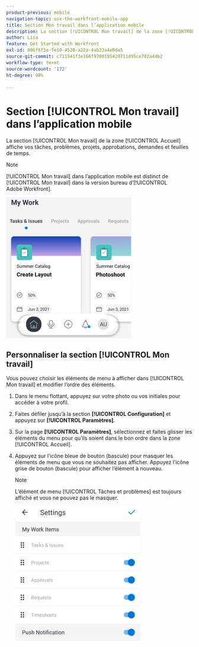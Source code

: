 ```yaml
---
product-previous: mobile
navigation-topic: use-the-workfront-mobile-app
title: Section Mon travail dans l’application mobile
description: La section [!UICONTROL Mon travail] de la zone [!UICONTROL Accueil] affiche vos tâches, problèmes, projets, approbations, demandes et feuilles de temps.
author: Lisa
feature: Get Started with Workfront
exl-id: 006f6f5e-fe10-4530-a22a-4ab33a4e0da5
source-git-commit: c711541f3e166f9700195420711d95ce782a44b2
workflow-type: tm+mt
source-wordcount: '172'
ht-degree: 98%

---
```


# Section [!UICONTROL Mon travail] dans l’application mobile

La section [!UICONTROL Mon travail] de la zone [!UICONTROL Accueil] affiche vos tâches, problèmes, projets, approbations, demandes et feuilles de temps.

>[!NOTE]
>
>[!UICONTROL Mon travail] dans l’application mobile est distinct de [!UICONTROL Mon travail] dans la version bureau d’[!UICONTROL Adobe Workfront].

![Mes tâches](assets/home-myworksection-338x379.png)

## Personnaliser la section [!UICONTROL Mon travail] 

Vous pouvez choisir les éléments de menu à afficher dans [!UICONTROL Mon travail] et modifier l’ordre des éléments.

1. Dans le menu flottant, appuyez sur votre photo ou vos initiales pour accéder à votre profil.
1. Faites défiler jusqu’à la section **[!UICONTROL Configuration]** et appuyez sur **[!UICONTROL Paramètres]**.
1. Sur la page **[!UICONTROL Paramètres]**, sélectionnez et faites glisser les éléments du menu pour qu’ils soient dans le bon ordre dans la zone [!UICONTROL Accueil].
1. Appuyez sur l’icône bleue de bouton (bascule) pour masquer les éléments de menu que vous ne souhaitez pas afficher. Appuyez l’icône grise de bouton (bascule) pour afficher l’élément à nouveau.

   >[!NOTE]
   >
   >L’élément de menu [!UICONTROL Tâches et problèmes] est toujours affiché et vous ne pouvez pas le masquer.

   ![ Paramètres mobiles ](assets/mobile-settings-338x366.png)
